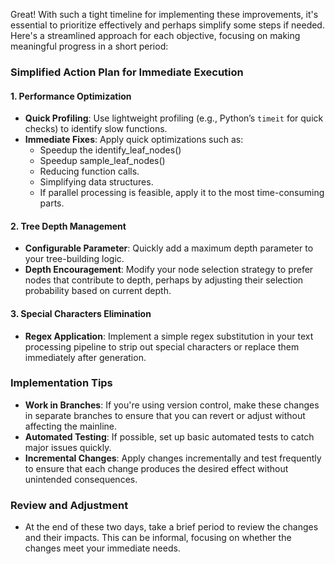 Great! With such a tight timeline for implementing these improvements, it's essential to prioritize effectively and perhaps simplify some steps if needed. Here's a streamlined approach for each objective, focusing on making meaningful progress in a short period:

### Simplified Action Plan for Immediate Execution

#### 1. **Performance Optimization**
- **Quick Profiling**: Use lightweight profiling (e.g., Python’s `timeit` for quick checks) to identify slow functions.
- **Immediate Fixes**: Apply quick optimizations such as:
  - Speedup the identify_leaf_nodes()
  - Speedup sample_leaf_nodes()
  - Reducing function calls.
  - Simplifying data structures.
  - If parallel processing is feasible, apply it to the most time-consuming parts.

#### 2. **Tree Depth Management**
- **Configurable Parameter**: Quickly add a maximum depth parameter to your tree-building logic.
- **Depth Encouragement**: Modify your node selection strategy to prefer nodes that contribute to depth, perhaps by adjusting their selection probability based on current depth.

#### 3. **Special Characters Elimination**
- **Regex Application**: Implement a simple regex substitution in your text processing pipeline to strip out special characters or replace them immediately after generation.

### Implementation Tips
- **Work in Branches**: If you're using version control, make these changes in separate branches to ensure that you can revert or adjust without affecting the mainline.
- **Automated Testing**: If possible, set up basic automated tests to catch major issues quickly.
- **Incremental Changes**: Apply changes incrementally and test frequently to ensure that each change produces the desired effect without unintended consequences.

### Review and Adjustment
- At the end of these two days, take a brief period to review the changes and their impacts. This can be informal, focusing on whether the changes meet your immediate needs.

